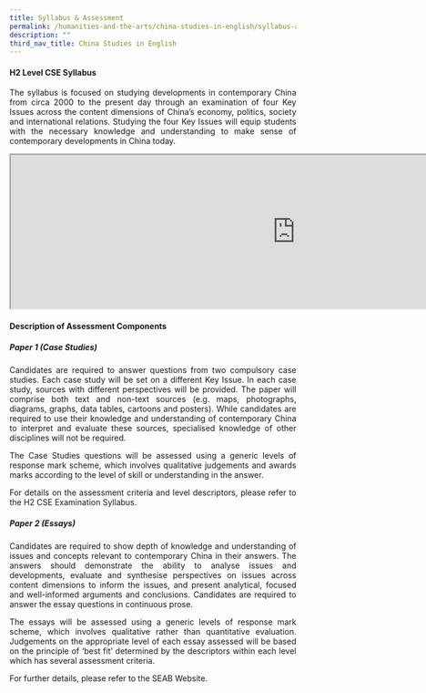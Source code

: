 ```yaml
---
title: Syllabus & Assessment
permalink: /humanities-and-the-arts/china-studies-in-english/syllabus-assessment/
description: ""
third_nav_title: China Studies in English
---
```

<div align=justify>

<h4>H2 Level CSE Syllabus</h4>

<p>
The syllabus is focused on studying developments in contemporary China from circa 2000 to the present day through an examination of four Key Issues across the content dimensions of China’s economy, politics, society and international relations. Studying the four Key Issues will equip students with the necessary knowledge and understanding to make sense of contemporary developments in China today.</p>

<iframe src="https://docs.google.com/document/d/e/2PACX-1vTDXMKzo8HVFyZM4F-ddfXK98Gnj_C31bmYF2Z01qj4a5LQ4N7p4nVrZ88rihrTRC_-o1bpMQmUGwEd/pub?embedded=true" width=1000px, height=270px, scrolling="no"></iframe>

<h4>Description of Assessment Components</h4>

<h5>Paper 1 (Case Studies)</h5>

<p>
Candidates are required to answer questions from two compulsory case studies. Each case study will be set on a different Key Issue. In each case study, sources with different perspectives will be provided. The paper will comprise both text and non-text sources (e.g. maps, photographs, diagrams, graphs, data tables, cartoons and posters). While candidates are required to use their knowledge and understanding of contemporary China to interpret and evaluate these sources, specialised knowledge of other disciplines will not be required.</p>

<p>
The Case Studies questions will be assessed using a generic levels of response mark scheme, which involves qualitative judgements and awards marks according to the level of skill or understanding in the answer.</p>

<p>
For details on the assessment criteria and level descriptors, please refer to the H2 CSE Examination Syllabus.</p>

<h5>Paper 2 (Essays)</h5>

<p>
Candidates are required to show depth of knowledge and understanding of issues and concepts relevant to contemporary China in their answers. The answers should demonstrate the ability to analyse issues and developments, evaluate and synthesise perspectives on issues across content dimensions to inform the issues, and present analytical, focused and well-informed arguments and conclusions. Candidates are required to answer the essay questions in continuous prose.</p>

<p>
The essays will be assessed using a generic levels of response mark scheme, which involves qualitative rather than quantitative evaluation. Judgements on the appropriate level of each essay assessed will be based on the principle of ‘best fit’ determined by the descriptors within each level which has several assessment criteria.</p> 

<p>
For further details, please refer to the SEAB Website.</p>
</div>